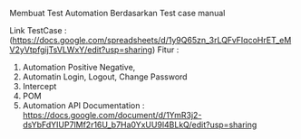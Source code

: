 Membuat Test Automation Berdasarkan Test case manual

Link TestCase : (https://docs.google.com/spreadsheets/d/1y9Q65zn_3rLQFvFIqcoHrET_eMV2yVtpfgijTsVLWxY/edit?usp=sharing)
Fitur : 
  1. Automation Positive Negative,
  2. Automatin Login, Logout, Change Password
  3. Intercept
  4. POM
  5. Automation API
Documentation : https://docs.google.com/document/d/1YmR3j2-dsYbFdYIUP7lMf2r16U_b7Ha0YxUU9l4BLkQ/edit?usp=sharing
